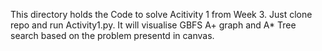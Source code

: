 This directory holds the Code to solve Acitivity 1 from Week 3.
Just clone repo and run Activity1.py. It will visualise GBFS A+ graph and A* Tree search based on the problem presentd in canvas.
